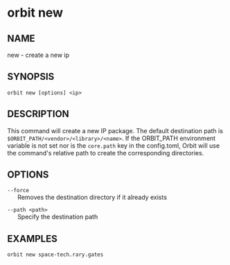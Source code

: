 # __orbit new__

## __NAME__

new - create a new ip

## __SYNOPSIS__

```
orbit new [options] <ip>
```

## __DESCRIPTION__

This command will create a new IP package. The default destination path is
`$ORBIT_PATH/<vendor>/<library>/<name>`. If the ORBIT_PATH environment
variable is not set nor is the `core.path` key in the config.toml, Orbit
will use the command's relative path to create the corresponding
directories.

## __OPTIONS__

`--force`  
      Removes the destination directory if it already exists
  
`--path <path>`  
      Specify the destination path

## __EXAMPLES__

```
orbit new space-tech.rary.gates
```